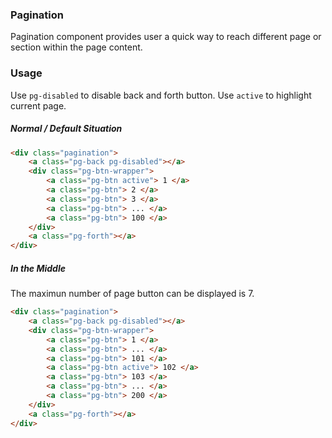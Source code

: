 ### Pagination
Pagination component provides user a quick way to reach different page or section within the page content.

### Usage
Use `pg-disabled` to disable back and forth button.
Use `active` to highlight current page.
##### Normal / Default Situation
```html
<div class="pagination">
    <a class="pg-back pg-disabled"></a>
    <div class="pg-btn-wrapper">
        <a class="pg-btn active"> 1 </a>
        <a class="pg-btn"> 2 </a>
        <a class="pg-btn"> 3 </a>
        <a class="pg-btn"> ... </a>
        <a class="pg-btn"> 100 </a>
    </div>
    <a class="pg-forth"></a>
</div>
```

##### In the Middle
The maximun number of page button can be displayed is 7.
```html
<div class="pagination">
    <a class="pg-back pg-disabled"></a>
    <div class="pg-btn-wrapper">
        <a class="pg-btn"> 1 </a>
        <a class="pg-btn"> ... </a>
        <a class="pg-btn"> 101 </a>
        <a class="pg-btn active"> 102 </a>
        <a class="pg-btn"> 103 </a>
        <a class="pg-btn"> ... </a>
        <a class="pg-btn"> 200 </a>
    </div>
    <a class="pg-forth"></a>
</div>
```
